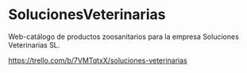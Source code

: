 # SolucionesVeterinarias

Web-catálogo de productos zoosanitarios para la empresa Soluciones Veterinarias SL.

https://trello.com/b/7VMTqtxX/soluciones-veterinarias
